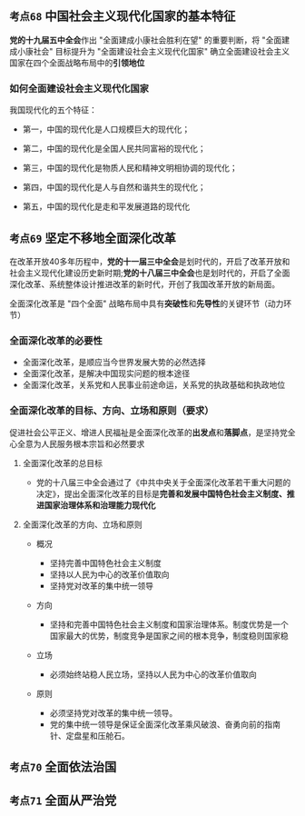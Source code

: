 ## `考点68` 中国社会主义现代化国家的基本特征

**党的十九届五中全会**作出 "全面建成小康社会胜利在望" 的重要判断，将 "全面建成小康社会" 目标提升为 "全面建设社会主义现代化国家"
确立全面建设社会主义国家在四个全面战略布局中的**引领地位**

### 如何全面建设社会主义现代化国家

我国现代化的五个特征：

- 第一，中国的现代化是人口规模巨大的现代化；

- 第二，中国的现代化是全国人民共同富裕的现代化；

- 第三，中国的现代化是物质人民和精神文明相协调的现代化；

- 第四，中国的现代化是人与自然和谐共生的现代化；

- 第五，中国的现代化是走和平发展道路的现代化



## `考点69` 坚定不移地全面深化改革

在改革开放40多年历程中，**党的十一届三中全会**是划时代的，开启了改革开放和社会主义现代化建设历史新时期;**党的十八届三中全会**也是划时代的，开启了全面深化改革、系统整体设计推进改革的新时代，开创了我国改革开放的新局面。

全面深化改革是 "四个全面" 战略布局中具有**突破性**和**先导性**的关键环节（动力环节）

### 全面深化改革的必要性

- 全面深化改革，是顺应当今世界发展大势的必然选择
- 全面深化改革，是解决中国现实问题的根本途径
- 全面深化改革，关系党和人民事业前途命运，关系党的执政基础和执政地位



### 全面深化改革的目标、方向、立场和原则（要求）

促进社会公平正义、增进人民福祉是全面深化改革的**出发点**和**落脚点**，是坚持党全心全意为人民服务根本宗旨和必然要求

1. 全面深化改革的总目标
   - 党的十八届三中全会通过了《中共中央关于全面深化改革若干重大问题的决定》，提出全面深化改革的目标是**完善和发展中国特色社会主义制度、推进国家治理体系和治理能力现代化**

2. 全面深化改革的方向、立场和原则

   - 概况
     - 坚持完善中国特色社会主义制度
     - 坚持以人民为中心的改革价值取向
     - 坚持党对改革的集中统一领导

   - 方向
     - 坚持和完善中国特色社会主义制度和国家治理体系。制度优势是一个国家最大的优势，制度竞争是国家之间的根本竞争，制度稳则国家稳
   - 立场
     - 必须始终站稳人民立场，坚持以人民为中心的改革价值取向
   - 原则
     - 必须坚持党对改革的集中统一领导。
     - 党的集中统一领导是保证全面深化改革乘风破浪、奋勇向前的指南针、定盘星和压舱石。


## `考点70` 全面依法治国



## `考点71` 全面从严治党